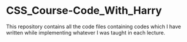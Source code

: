 # CSS_Course-Code_With_Harry
This repository contains all the code files containing codes which I have written while implementing whatever I was taught in each lecture.

